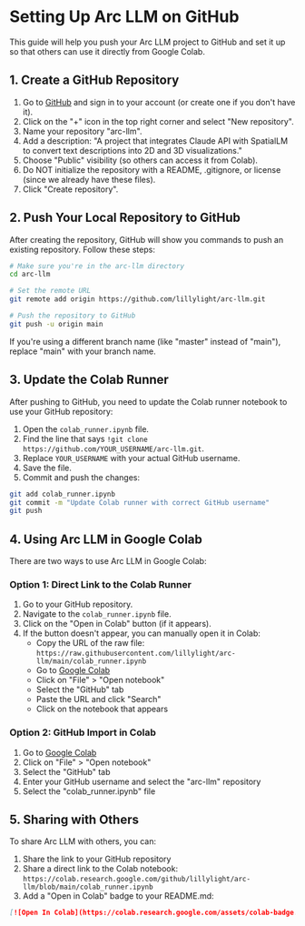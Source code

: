 # Setting Up Arc LLM on GitHub

This guide will help you push your Arc LLM project to GitHub and set it up so that others can use it directly from Google Colab.

## 1. Create a GitHub Repository

1. Go to [GitHub](https://github.com/) and sign in to your account (or create one if you don't have it).
2. Click on the "+" icon in the top right corner and select "New repository".
3. Name your repository "arc-llm".
4. Add a description: "A project that integrates Claude API with SpatialLM to convert text descriptions into 2D and 3D visualizations."
5. Choose "Public" visibility (so others can access it from Colab).
6. Do NOT initialize the repository with a README, .gitignore, or license (since we already have these files).
7. Click "Create repository".

## 2. Push Your Local Repository to GitHub

After creating the repository, GitHub will show you commands to push an existing repository. Follow these steps:

```bash
# Make sure you're in the arc-llm directory
cd arc-llm

# Set the remote URL
git remote add origin https://github.com/lillylight/arc-llm.git

# Push the repository to GitHub
git push -u origin main
```

If you're using a different branch name (like "master" instead of "main"), replace "main" with your branch name.

## 3. Update the Colab Runner

After pushing to GitHub, you need to update the Colab runner notebook to use your GitHub repository:

1. Open the `colab_runner.ipynb` file.
2. Find the line that says `!git clone https://github.com/YOUR_USERNAME/arc-llm.git`.
3. Replace `YOUR_USERNAME` with your actual GitHub username.
4. Save the file.
5. Commit and push the changes:

```bash
git add colab_runner.ipynb
git commit -m "Update Colab runner with correct GitHub username"
git push
```

## 4. Using Arc LLM in Google Colab

There are two ways to use Arc LLM in Google Colab:

### Option 1: Direct Link to the Colab Runner

1. Go to your GitHub repository.
2. Navigate to the `colab_runner.ipynb` file.
3. Click on the "Open in Colab" button (if it appears).
4. If the button doesn't appear, you can manually open it in Colab:
   - Copy the URL of the raw file: `https://raw.githubusercontent.com/lillylight/arc-llm/main/colab_runner.ipynb`
   - Go to [Google Colab](https://colab.research.google.com/)
   - Click on "File" > "Open notebook"
   - Select the "GitHub" tab
   - Paste the URL and click "Search"
   - Click on the notebook that appears

### Option 2: GitHub Import in Colab

1. Go to [Google Colab](https://colab.research.google.com/)
2. Click on "File" > "Open notebook"
3. Select the "GitHub" tab
4. Enter your GitHub username and select the "arc-llm" repository
5. Select the "colab_runner.ipynb" file

## 5. Sharing with Others

To share Arc LLM with others, you can:

1. Share the link to your GitHub repository
2. Share a direct link to the Colab notebook: `https://colab.research.google.com/github/lillylight/arc-llm/blob/main/colab_runner.ipynb`
3. Add a "Open in Colab" badge to your README.md:

```markdown
[![Open In Colab](https://colab.research.google.com/assets/colab-badge.svg)](https://colab.research.google.com/github/lillylight/arc-llm/blob/main/colab_runner.ipynb)
```
